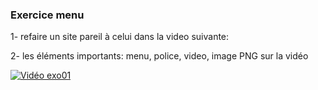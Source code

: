 ###   Exercice menu

1- refaire un site pareil à celui dans la video suivante: 

2- les éléments importants:  menu, police, video, image PNG sur la vidéo

[![Vidéo exo01](https://img.youtube.com/vi/7P8DmSE8lqM/0.jpg)](https://www.youtube.com/watch?v=7P8DmSE8lqM "Vidéo Exo01")
